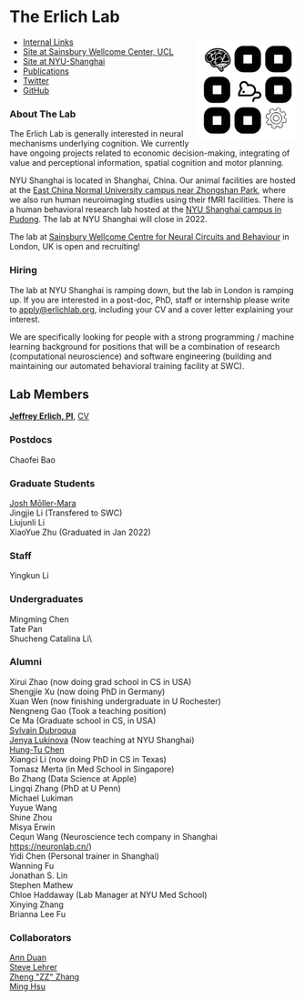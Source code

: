 # The Erlich Lab
<img src='media/logo.png' height=180 align=right>

+ [Internal Links](https://int.erlichlab.org) </br> 
+ [Site at Sainsbury Wellcome Center, UCL](https://www.sainsburywellcome.org/web/groups/erlich-lab) </br>
+ [Site at NYU-Shanghai](http://neuro.shanghai.nyu.edu/erlich_lab) </br>
+ [Publications](https://scholar.google.com.hk/citations?user=kI5EI3AAAAAJ&hl=en) </br>
+ [Twitter](https://twitter.com/erlichlab) </br>
+ [GitHub](https://github.com/erlichlab) </br>

### About The Lab

The Erlich Lab is generally interested in neural mechanisms underlying cognition. 
We currently have ongoing projects related to economic decision-making, integrating of value and perceptional information, 
spatial cognition and motor planning. 

NYU Shanghai is located in Shanghai, China. 
Our animal facilities are hosted at the [East China Normal University campus near Zhongshan Park](http://english.ecnu.edu.cn/1810/list.htm), where we also run human neuroimaging studies using their fMRI facilities. There is a human behavioral research lab hosted at the [NYU Shanghai campus in Pudong](https://wp.nyu.edu/shbeel/).
The lab at NYU Shanghai will close in 2022.

The lab at [Sainsbury Wellcome Centre for Neural Circuits and Behaviour](https://www.sainsburywellcome.org/web/) in London, UK is open and recruiting! 

### Hiring

The lab at NYU Shanghai is ramping down, but the lab in London is ramping up. If you are interested in a post-doc, PhD, staff or internship please write to apply@erlichlab.org, including your CV and a cover letter explaining your interest.

We are specifically looking for people with a strong programming / machine learning background for positions that will be a combination of research (computational neuroscience) and software engineering (building and maintaining our automated behavioral training facility at SWC).


## Lab Members

[**Jeffrey Erlich, PI**](http://neuro.shanghai.nyu.edu/erlich_lab), [CV](http://www.cns.nyu.edu/~jerlich/dl/jce_cv.pdf)

### Postdocs

Chaofei Bao

### Graduate Students

[Josh Mōller-Mara](http://jmm.io)\
Jingjie Li (Transfered to SWC)\
Liujunli Li\
XiaoYue Zhu (Graduated in Jan 2022)

### Staff

Yingkun Li

### Undergraduates

Mingming Chen \
Tate Pan \
Shucheng Catalina Li\

<!--
### Interns
 -->

### Alumni

Xirui Zhao (now doing grad school in CS in USA)\
Shengjie Xu (now doing PhD in Germany)\
Xuan Wen (now finishing undergraduate in U Rochester)\
Nengneng Gao (Took a teaching position)\
Ce Ma (Graduate school in CS, in USA)\
[Sylvain
Dubroqua](https://research.shanghai.nyu.edu/centers-and-institutes/brain/people/sylvain-dubroqua)\
[Jenya
Lukinova](https://research.shanghai.nyu.edu/centers-and-institutes/brain/people/evgeniya-lukinova) (Now teaching at NYU Shanghai)\
[Hung-Tu Chen](https://github.com/transedward)\
Xiangci Li (now doing PhD in CS in Texas)\
Tomasz Merta (in Med School in Singapore)\
Bo Zhang (Data Science at Apple)\
Lingqi Zhang (PhD at U Penn)\
Michael Lukiman\
Yuyue Wang\
Shine Zhou\
Misya Erwin\
Cequn Wang (Neuroscience tech company in Shanghai https://neuronlab.cn/)\
Yidi Chen (Personal trainer in Shanghai)\
Wanning Fu\
Jonathan S. Lin\
Stephen Mathew\
Chloe Haddaway (Lab Manager at NYU Med School)\
Xinying Zhang\
Brianna Lee Fu

### Collaborators

[Ann Duan](https://www.sainsburywellcome.org/web/groups/duan-lab)\
[Steve Lehrer](http://post.queensu.ca/%7Elehrers/)\
[Zheng \"ZZ\"
Zhang](https://shanghai.nyu.edu/academics/faculty/directory/zheng-zhang)\
[Ming Hsu](http://neuroecon.berkeley.edu)
